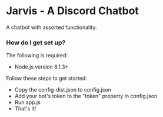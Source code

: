 # Jarvis - A Discord Chatbot #

A chatbot with assorted functionality.


### How do I get set up? ###

The following is required:

* Node.js version 8.1.3+

Follow these steps to get started:

* Copy the config-dist.json to config.json
* Add your bot's token to the "token" property in config.json
* Run app.js
* That's it!